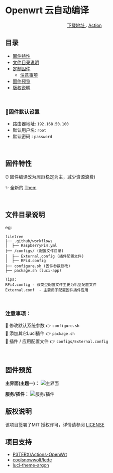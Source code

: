 

#  Openwrt 云自动编译


    
  <p align=center>  <a href="https://github.com/whufanwei/pi4/releases"> 下载地址 </a>
    .
    <a href="https://github.com/whufanwei/pi4/actions"> Action </a> </p>



## 目录


- [固件特性](#固件特性)
- [文件目录说明](#文件目录说明)  
- [定制固件](#定制固件)  
  - [注意事项](#注意事项)  
- [固件预览](#固件预览)
- [版权说明](#版权说明)

<br>


### 🎯固件默认设置   
- 路由器地址: `192.168.50.100`   
- 默认用户名: `root`   
- 默认密码  : `password`

<br>

## 固件特性
⏰ 固件编译改为`周更`(稳定为主，减少资源浪费)  

✨ 全新的 [Them](https://github.com/jerrykuku/luci-theme-argon)  
  

<br>


## 文件目录说明
eg:

```
filetree 
├── .github/workflows
│  ├── RaspberryPi4.yml
├── /configs/ (配置文件目录)
│  ├── External.config (插件配置文件)
│  ├── RPi4.config
├── configure.sh (固件参数修改)
├── package.sh (luci-app)

Tips:
RPi4.config - 该类型配置文件主要为机型配置文件
External.conf  - 主要用于配置固件插件应用
```
<br>


### 注意事项：
📌 修改默认系统参数 👉 ```configure.sh```   
📌 添加其它Luci插件 👉 ```package.sh```  
📌 插件 / 应用配置文件 👉 ```configs/External.config```  

<br>

## 固件预览
**主界面(主题一)：**
![主界面](./assets/images/openwrt.png)

**服务/插件：**
![服务/插件](./assets/images/service.png)


## 版权说明

该项目签署了MIT 授权许可，详情请参阅 [LICENSE](https://github.com/bigbugcc/OpenWrts/blob/main/LICENSE)


## 项目支持
- [P3TERX/Actions-OpenWrt](https://github.com/P3TERX/Actions-OpenWrt)
- [coolsnowwolf/lede](https://github.com/coolsnowwolf/lede)
- [luci-theme-argon](https://github.com/jerrykuku/luci-theme-argon)

